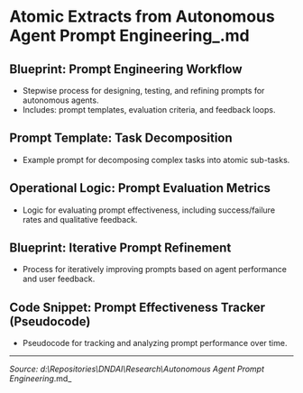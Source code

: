# Atomic Extracts from Autonomous Agent Prompt Engineering_.md

## Blueprint: Prompt Engineering Workflow

- Stepwise process for designing, testing, and refining prompts for autonomous agents.
- Includes: prompt templates, evaluation criteria, and feedback loops.

## Prompt Template: Task Decomposition

- Example prompt for decomposing complex tasks into atomic sub-tasks.

## Operational Logic: Prompt Evaluation Metrics

- Logic for evaluating prompt effectiveness, including success/failure rates and qualitative feedback.

## Blueprint: Iterative Prompt Refinement

- Process for iteratively improving prompts based on agent performance and user feedback.

## Code Snippet: Prompt Effectiveness Tracker (Pseudocode)

- Pseudocode for tracking and analyzing prompt performance over time.

---

_Source: d:\Repositories\DNDAI\Research\Autonomous Agent Prompt Engineering_.md_
